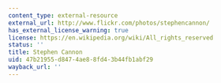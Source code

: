 ```yaml
---
content_type: external-resource
external_url: http://www.flickr.com/photos/stephencannon/
has_external_license_warning: true
license: https://en.wikipedia.org/wiki/All_rights_reserved
status: ''
title: Stephen Cannon
uid: 47b21955-d847-4ae8-8fd4-3b44fb1abf29
wayback_url: ''
---
```

